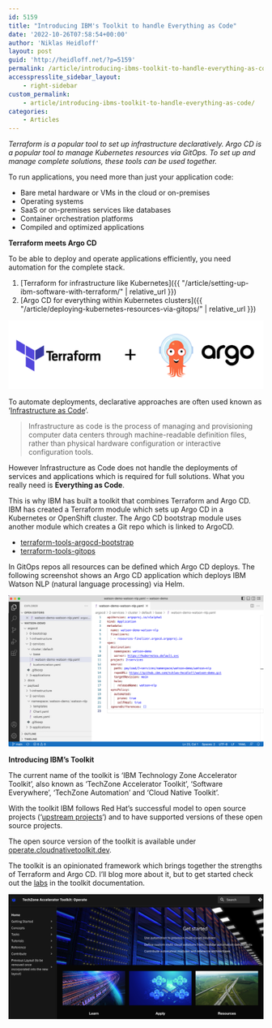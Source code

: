 ```yaml
---
id: 5159
title: "Introducing IBM's Toolkit to handle Everything as Code"
date: '2022-10-26T07:58:54+00:00'
author: 'Niklas Heidloff'
layout: post
guid: 'http://heidloff.net/?p=5159'
permalink: /article/introducing-ibms-toolkit-to-handle-everything-as-code/
accesspresslite_sidebar_layout:
    - right-sidebar
custom_permalink:
    - article/introducing-ibms-toolkit-to-handle-everything-as-code/
categories:
    - Articles
---
```


*Terraform is a popular tool to set up infrastructure declaratively. Argo CD is a popular tool to manage Kubernetes resources via GitOps. To set up and manage complete solutions, these tools can be used together.*

To run applications, you need more than just your application code:

- Bare metal hardware or VMs in the cloud or on-premises
- Operating systems
- SaaS or on-premises services like databases
- Container orchestration platforms
- Compiled and optimized applications

**Terraform meets Argo CD**

To be able to deploy and operate applications efficiently, you need automation for the complete stack.

1. [Terraform for infrastructure like Kubernetes]({{ "/article/setting-up-ibm-software-with-terraform/" | relative_url }})
2. [Argo CD for everything within Kubernetes clusters]({{ "/article/deploying-kubernetes-resources-via-gitops/" | relative_url }})

![image](/assets/img/2022/10/Screenshot-2022-10-26-at-13.26.08.png)

To automate deployments, declarative approaches are often used known as ‘[Infrastructure as Code](https://en.wikipedia.org/wiki/Infrastructure_as_code)‘.

> Infrastructure as code is the process of managing and provisioning computer data centers through machine-readable definition files, rather than physical hardware configuration or interactive configuration tools.

However Infrastructure as Code does not handle the deployments of services and applications which is required for full solutions. What you really need is **Everything as Code**.

This is why IBM has built a toolkit that combines Terraform and Argo CD. IBM has created a Terraform module which sets up Argo CD in a Kubernetes or OpenShift cluster. The Argo CD bootstrap module uses another module which creates a Git repo which is linked to ArgoCD.

- [terraform-tools-argocd-bootstrap](https://github.com/cloud-native-toolkit/terraform-tools-argocd-bootstrap)
- [terraform-tools-gitops](https://github.com/cloud-native-toolkit/terraform-tools-gitops)

In GitOps repos all resources can be defined which Argo CD deploys. The following screenshot shows an Argo CD application which deploys IBM Watson NLP (natural language processing) via Helm.

![image](/assets/img/2022/10/Screenshot-2022-10-27-at-08.21.54.png)

**Introducing IBM’s Toolkit**

The current name of the toolkit is ‘IBM Technology Zone Accelerator Toolkit’, also known as ‘TechZone Accelerator Toolkit’, ‘Software Everywhere’, ‘TechZone Automation’ and ‘Cloud Native Toolkit’.

With the toolkit IBM follows Red Hat’s successful model to open source projects (‘[upstream projects](https://www.redhat.com/en/blog/what-open-source-upstream)‘) and to have supported versions of these open source projects.

The open source version of the toolkit is available under [operate.cloudnativetoolkit.dev](https://operate.cloudnativetoolkit.dev/).

The toolkit is an opinionated framework which brings together the strengths of Terraform and Argo CD. I’ll blog more about it, but to get started check out the [labs](https://operate.cloudnativetoolkit.dev/learn/iascable/lab1/) in the toolkit documentation.

![image](/assets/img/2022/10/Screenshot-2022-10-27-at-09.42.54.png)